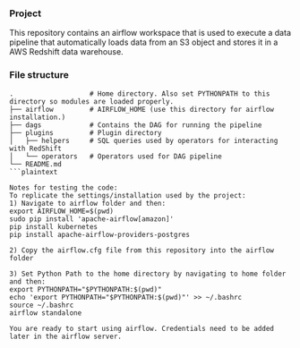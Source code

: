 ### Project

This repository contains an airflow workspace that is used to execute a data pipeline that automatically loads data from an S3 object and stores it in a AWS Redshift data warehouse.

### File structure

```plaintext
.                   # Home directory. Also set PYTHONPATH to this directory so modules are loaded properly.
├── airflow         # AIRFLOW_HOME (use this directory for airflow installation.)
├── dags            # Contains the DAG for running the pipeline
├── plugins         # Plugin directory
│   ├── helpers     # SQL queries used by operators for interacting with RedShift
│   └── operators   # Operators used for DAG pipeline
└── README.md
```plaintext

Notes for testing the code:
To replicate the settings/installation used by the project:
1) Navigate to airflow folder and then:
export AIRFLOW_HOME=$(pwd)
sudo pip install 'apache-airflow[amazon]'
pip install kubernetes
pip install apache-airflow-providers-postgres 

2) Copy the airflow.cfg file from this repository into the airflow folder

3) Set Python Path to the home directory by navigating to home folder and then:
export PYTHONPATH="$PYTHONPATH:$(pwd)"
echo 'export PYTHONPATH="$PYTHONPATH:$(pwd)"' >> ~/.bashrc
source ~/.bashrc
airflow standalone

You are ready to start using airflow. Credentials need to be added later in the airflow server.
